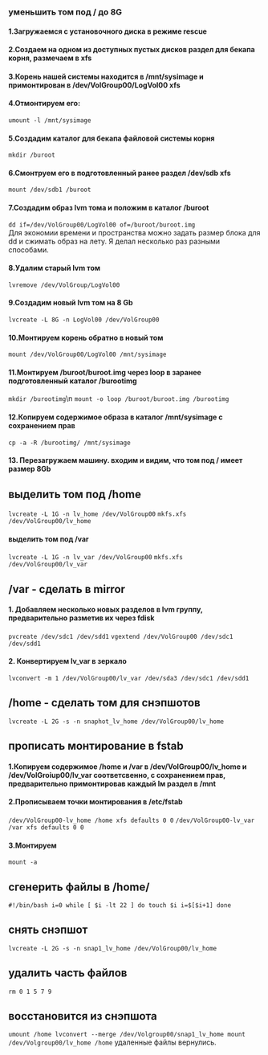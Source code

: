 ### уменьшить том под / до 8G

#### 1.Загружаемся с установочного диска в режиме rescue
#### 2.Создаем на одном из доступных пустых дисков раздел для бекапа корня, размечаем в xfs
#### 3.Корень нашей системы находится в /mnt/sysimage и примонтирован в /dev/VolGroup00/LogVol00 xfs
#### 4.Отмонтируем его:
 `umount -l /mnt/sysimage`
#### 5.Создадим каталог для бекапа файловой системы корня
 `mkdir /buroot`
#### 6.Смонтруем его в подготовленный ранее раздел /dev/sdb xfs
 `mount /dev/sdb1 /buroot`
#### 7.Создадим образ lvm тома и положим в каталог /buroot
 `dd if=/dev/VolGroup00/LogVol00 of=/buroot/buroot.img`  
Для экономии времени и пространства можно задать размер блока для dd и сжимать образ на лету.
Я делал несколько раз разными способами.
#### 8.Удалим старый lvm том
 `lvremove /dev/VolGroup/LogVol00`
#### 9.Создадим новый lvm том на 8 Gb
 `lvcreate -L 8G -n LogVol00 /dev/VolGroup00`
#### 10.Монтируем корень обратно в новый том
 `mount /dev/VolGroup00/LogVol00 /mnt/sysimage`
#### 11.Монтируем /buroot/buroot.img через loop в заранее подготовленный каталог /burootimg
 `mkdir /burootimg`\n
 `mount -o loop /buroot/buroot.img /burootimg`
#### 12.Копируем содержимое образа в каталог /mnt/sysimage с сохранением прав
 `cp -a -R /burootimg/ /mnt/sysimage`
#### 13. Перезагружаем машину. входим и видим, что том под / имеет размер 8Gb

## выделить том под /home
 `lvcreate -L 1G -n lv_home /dev/VolGroup00`
`mkfs.xfs /dev/VolGroup00/lv_home`

#### выделить том под /var
 `lvcreate -L 1G -n lv_var /dev/VolGroup00`
`mkfs.xfs /dev/VolGroup00/lv_var`

## /var - сделать в mirror

#### 1. Добавляем несколько новых разделов в lvm группу, предварительно разметив их через fdisk
 `pvcreate /dev/sdc1 /dev/sdd1`
 `vgextend /dev/VolGroup00 /dev/sdc1 /dev/sdd1`
#### 2. Конвертируем lv_var в зеркало
  `lvconvert -m 1 /dev/VolGroup00/lv_var /dev/sda3 /dev/sdc1 /dev/sdd1`

## /home - сделать том для снэпшотов
 `lvcreate -L 2G -s -n snaphot_lv_home /dev/VolGroup00/lv_home`

## прописать монтирование в fstab
#### 1.Копируем содержимое /home и /var в /dev/VolGroup00/lv_home и /dev/VolGroiup00/lv_var соответсвенно, с сохранением прав, предварительно примонтировав каждый lм раздел в /mnt
#### 2.Прописываем точки монтирования в /etc/fstab
 `/dev/VolGroup00-lv_home /home xfs defaults 0 0`
 `/dev/VolGroup00-lv_var /var xfs defaults 0 0`
#### 3.Монтируем
 `mount -a`

## сгенерить файлы в /home/
 `#!/bin/bash
i=0
while [ $i -lt 22 ]
do
  touch $i
  i=$[$i+1]
done`

## снять снэпшот
 `lvcreate -L 2G -s -n snap1_lv_home /dev/VolGroup00/lv_home`
 
## удалить часть файлов
 `rm 0 1 5 7 9`

## восстановится из снэпшота
 `umount /home
 lvconvert --merge /dev/Volgroup00/snap1_lv_home
 mount /dev/Volgroup00/lv_home /home`
удаленные файлы вернулись.

